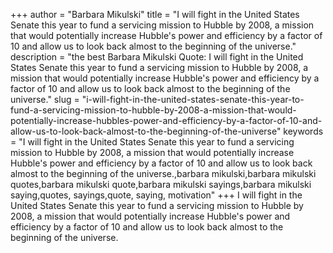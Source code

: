 +++
author = "Barbara Mikulski"
title = "I will fight in the United States Senate this year to fund a servicing mission to Hubble by 2008, a mission that would potentially increase Hubble's power and efficiency by a factor of 10 and allow us to look back almost to the beginning of the universe."
description = "the best Barbara Mikulski Quote: I will fight in the United States Senate this year to fund a servicing mission to Hubble by 2008, a mission that would potentially increase Hubble's power and efficiency by a factor of 10 and allow us to look back almost to the beginning of the universe."
slug = "i-will-fight-in-the-united-states-senate-this-year-to-fund-a-servicing-mission-to-hubble-by-2008-a-mission-that-would-potentially-increase-hubbles-power-and-efficiency-by-a-factor-of-10-and-allow-us-to-look-back-almost-to-the-beginning-of-the-universe"
keywords = "I will fight in the United States Senate this year to fund a servicing mission to Hubble by 2008, a mission that would potentially increase Hubble's power and efficiency by a factor of 10 and allow us to look back almost to the beginning of the universe.,barbara mikulski,barbara mikulski quotes,barbara mikulski quote,barbara mikulski sayings,barbara mikulski saying,quotes, sayings,quote, saying, motivation"
+++
I will fight in the United States Senate this year to fund a servicing mission to Hubble by 2008, a mission that would potentially increase Hubble's power and efficiency by a factor of 10 and allow us to look back almost to the beginning of the universe.
